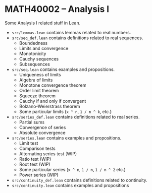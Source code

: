 # MATH40002 &ndash; Analysis I

Some Analysis I related stuff in Lean.

- `src/lemmas.lean` contains lemmas related to real numbers.
- `src/seq_def.lean` contains definitions related to real sequences.
    + Boundedness
    + Limits and convergence
    + Monotonicity
    + Cauchy sequences
    + Subsequences
- `src/seq.lean` contains examples and propositions.
    + Uniqueness of limits
    + Algebra of limits
    + Monotone convergence theorem
    + Order limit theorem
    + Squeeze theorem
    + Cauchy if and only if convergent
    + Bolzano-Weierstrass theorem
    + Some particular limits (`x ^ n`, `1 / n ^ k`, etc.)
- `src/series_def.lean` contains definitions related to real series.
    + Partial sums
    + Convergence of series
    + Absolute convergence
- `src/series.lean` contains examples and propositions.
    + Limit test
    + Comparison tests
    + Alternating series test (WIP)
    + Ratio test (WIP)
    + Root test (WIP)
    + Some particular series (`x ^ n`, `1 / n`, `1 / n ^ 2` etc.)
    + Power series (WIP)
- `src/continuity_def.lean` contains definitions related to continuity.
- `src/continuity.lean` contains examples and propositions